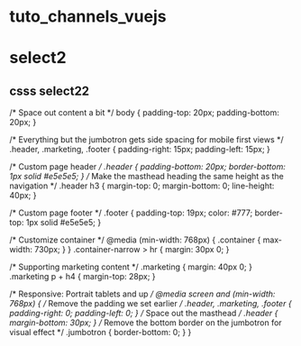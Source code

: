# tuto_channels_vuejs
 
# select2

<!DOCTYPE html>
<html lang="en">
<head>
    <meta charset="UTF-8">
    <meta name="viewport" content="width=device-width, initial-scale=1.0">
    <title>Document</title>
    <script src="https://code.jquery.com/jquery-3.5.1.min.js"></script>
    <link href="https://cdnjs.cloudflare.com/ajax/libs/select2/4.1.0-beta.1/css/select2.min.css" rel="stylesheet">
    <script src="https://cdnjs.cloudflare.com/ajax/libs/select2/4.1.0-beta.1/js/select2.min.js"></script>
    <script>
        $(document).ready(function(){
            var sportlist = [
                "crickey","vollleyball","Rubby", "Tennis","Baseball"
            ];
            var isoCountries = [

                {
                    "name": "Afghanistan",
                    "code": "AF"
                },
                {
                    "name": "Åland Islands",
                    "code": "AX"
                },
                {
                    "name": "Albania",
                    "code": "AL"
                },
                {
                    "name": "Algeria",
                    "code": "DZ"
                },
                {
                    "name": "American Samoa",
                    "code": "AS"
                },
                {
                    "name": "AndorrA",
                    "code": "AD"
                },
                {
                    "name": "Angola",
                    "code": "AO"
                },
                {
                    "name": "Anguilla",
                    "code": "AI"
                },
                {
                    "name": "Antarctica",
                    "code": "AQ"
                },
                {
                    "name": "Antigua and Barbuda",
                    "code": "AG"
                },
                {
                    "name": "Argentina",
                    "code": "AR"
                },
                {
                    "name": "Armenia",
                    "code": "AM"
                },
                {
                    "name": "Aruba",
                    "code": "AW"
                },
                {
                    "name": "Australia",
                    "code": "AU"
                },
                {
                    "name": "Austria",
                    "code": "AT"
                },
                {
                    "name": "Azerbaijan",
                    "code": "AZ"
                },
                {
                    "name": "Bahamas",
                    "code": "BS"
                },
                {
                    "name": "Bahrain",
                    "code": "BH"
                },
                {
                    "name": "Bangladesh",
                    "code": "BD"
                },
                {
                    "name": "Barbados",
                    "code": "BB"
                },
                {
                    "name": "Belarus",
                    "code": "BY"
                },
                {
                    "name": "Belgium",
                    "code": "BE"
                },
                {
                    "name": "Belize",
                    "code": "BZ"
                },
                {
                    "name": "Benin",
                    "code": "BJ"
                },
                {
                    "name": "Bermuda",
                    "code": "BM"
                },
                {
                    "name": "Bhutan",
                    "code": "BT"
                },
                {
                    "name": "Bolivia",
                    "code": "BO"
                },
                {
                    "name": "Bosnia and Herzegovina",
                    "code": "BA"
                },
                {
                    "name": "Botswana",
                    "code": "BW"
                },
                {
                    "name": "Bouvet Island",
                    "code": "BV"
                },
                {
                    "name": "Brazil",
                    "code": "BR"
                },
                {
                    "name": "British Indian Ocean Territory",
                    "code": "IO"
                },
                {
                    "name": "Brunei Darussalam",
                    "code": "BN"
                },
                {
                    "name": "Bulgaria",
                    "code": "BG"
                },
                {
                    "name": "Burkina Faso",
                    "code": "BF"
                },
                {
                    "name": "Burundi",
                    "code": "BI"
                },
                {
                    "name": "Cambodia",
                    "code": "KH"
                },
                {
                    "name": "Cameroon",
                    "code": "CM"
                },
                {
                    "name": "Canada",
                    "code": "CA"
                },
                {
                    "name": "Cape Verde",
                    "code": "CV"
                },
                {
                    "name": "Cayman Islands",
                    "code": "KY"
                },
                {
                    "name": "Central African Republic",
                    "code": "CF"
                },
                {
                    "name": "Chad",
                    "code": "TD"
                },
                {
                    "name": "Chile",
                    "code": "CL"
                },
                {
                    "name": "China",
                    "code": "CN"
                },
                {
                    "name": "Christmas Island",
                    "code": "CX"
                },
                {
                    "name": "Cocos (Keeling) Islands",
                    "code": "CC"
                },
                {
                    "name": "Colombia",
                    "code": "CO"
                },
                {
                    "name": "Comoros",
                    "code": "KM"
                },
                {
                    "name": "Congo",
                    "code": "CG"
                },
                {
                    "name": "Congo, The Democratic Republic of the",
                    "code": "CD"
                },
                {
                    "name": "Cook Islands",
                    "code": "CK"
                },
                {
                    "name": "Costa Rica",
                    "code": "CR"
                },
                {
                    "name": "Cote D\"Ivoire",
                    "code": "CI"
                },
                {
                    "name": "Croatia",
                    "code": "HR"
                },
                {
                    "name": "Cuba",
                    "code": "CU"
                },
                {
                    "name": "Cyprus",
                    "code": "CY"
                },
                {
                    "name": "Czech Republic",
                    "code": "CZ"
                },
                {
                    "name": "Denmark",
                    "code": "DK"
                },
                {
                    "name": "Djibouti",
                    "code": "DJ"
                },
                {
                    "name": "Dominica",
                    "code": "DM"
                },
                {
                    "name": "Dominican Republic",
                    "code": "DO"
                },
                {
                    "name": "Ecuador",
                    "code": "EC"
                },
                {
                    "name": "Egypt",
                    "code": "EG"
                },
                {
                    "name": "El Salvador",
                    "code": "SV"
                },
                {
                    "name": "Equatorial Guinea",
                    "code": "GQ"
                },
                {
                    "name": "Eritrea",
                    "code": "ER"
                },
                {
                    "name": "Estonia",
                    "code": "EE"
                },
                {
                    "name": "Ethiopia",
                    "code": "ET"
                },
                {
                    "name": "Falkland Islands (Malvinas)",
                    "code": "FK"
                },
                {
                    "name": "Faroe Islands",
                    "code": "FO"
                },
                {
                    "name": "Fiji",
                    "code": "FJ"
                },
                {
                    "name": "Finland",
                    "code": "FI"
                },
                {
                    "name": "France",
                    "code": "FR"
                },
                {
                    "name": "French Guiana",
                    "code": "GF"
                },
                {
                    "name": "French Polynesia",
                    "code": "PF"
                },
                {
                    "name": "French Southern Territories",
                    "code": "TF"
                },
                {
                    "name": "Gabon",
                    "code": "GA"
                },
                {
                    "name": "Gambia",
                    "code": "GM"
                },
                {
                    "name": "Georgia",
                    "code": "GE"
                },
                {
                    "name": "Germany",
                    "code": "DE"
                },
                {
                    "name": "Ghana",
                    "code": "GH"
                },
                {
                    "name": "Gibraltar",
                    "code": "GI"
                },
                {
                    "name": "Greece",
                    "code": "GR"
                },
                {
                    "name": "Greenland",
                    "code": "GL"
                },
                {
                    "name": "Grenada",
                    "code": "GD"
                },
                {
                    "name": "Guadeloupe",
                    "code": "GP"
                },
                {
                    "name": "Guam",
                    "code": "GU"
                },
                {
                    "name": "Guatemala",
                    "code": "GT"
                },
                {
                    "name": "Guernsey",
                    "code": "GG"
                },
                {
                    "name": "Guinea",
                    "code": "GN"
                },
                {
                    "name": "Guinea-Bissau",
                    "code": "GW"
                },
                {
                    "name": "Guyana",
                    "code": "GY"
                },
                {
                    "name": "Haiti",
                    "code": "HT"
                },
                {
                    "name": "Heard Island and Mcdonald Islands",
                    "code": "HM"
                },
                {
                    "name": "Holy See (Vatican City State)",
                    "code": "VA"
                },
                {
                    "name": "Honduras",
                    "code": "HN"
                },
                {
                    "name": "Hong Kong",
                    "code": "HK"
                },
                {
                    "name": "Hungary",
                    "code": "HU"
                },
                {
                    "name": "Iceland",
                    "code": "IS"
                },
                {
                    "name": "India",
                    "code": "IN"
                },
                {
                    "name": "Indonesia",
                    "code": "ID"
                },
                {
                    "name": "Iran, Islamic Republic Of",
                    "code": "IR"
                },
                {
                    "name": "Iraq",
                    "code": "IQ"
                },
                {
                    "name": "Ireland",
                    "code": "IE"
                },
                {
                    "name": "Isle of Man",
                    "code": "IM"
                },
                {
                    "name": "Israel",
                    "code": "IL"
                },
                {
                    "name": "Italy",
                    "code": "IT"
                },
                {
                    "name": "Jamaica",
                    "code": "JM"
                },
                {
                    "name": "Japan",
                    "code": "JP"
                },
                {
                    "name": "Jersey",
                    "code": "JE"
                },
                {
                    "name": "Jordan",
                    "code": "JO"
                },
                {
                    "name": "Kazakhstan",
                    "code": "KZ"
                },
                {
                    "name": "Kenya",
                    "code": "KE"
                },
                {
                    "name": "Kiribati",
                    "code": "KI"
                },
                {
                    "name": "Korea, Democratic People\"S Republic of",
                    "code": "KP"
                },
                {
                    "name": "Korea, Republic of",
                    "code": "KR"
                },
                {
                    "name": "Kuwait",
                    "code": "KW"
                },
                {
                    "name": "Kyrgyzstan",
                    "code": "KG"
                },
                {
                    "name": "Lao People\"S Democratic Republic",
                    "code": "LA"
                },
                {
                    "name": "Latvia",
                    "code": "LV"
                },
                {
                    "name": "Lebanon",
                    "code": "LB"
                },
                {
                    "name": "Lesotho",
                    "code": "LS"
                },
                {
                    "name": "Liberia",
                    "code": "LR"
                },
                {
                    "name": "Libyan Arab Jamahiriya",
                    "code": "LY"
                },
                {
                    "name": "Liechtenstein",
                    "code": "LI"
                },
                {
                    "name": "Lithuania",
                    "code": "LT"
                },
                {
                    "name": "Luxembourg",
                    "code": "LU"
                },
                {
                    "name": "Macao",
                    "code": "MO"
                },
                {
                    "name": "Macedonia, The Former Yugoslav Republic of",
                    "code": "MK"
                },
                {
                    "name": "Madagascar",
                    "code": "MG"
                },
                {
                    "name": "Malawi",
                    "code": "MW"
                },
                {
                    "name": "Malaysia",
                    "code": "MY"
                },
                {
                    "name": "Maldives",
                    "code": "MV"
                },
                {
                    "name": "Mali",
                    "code": "ML"
                },
                {
                    "name": "Malta",
                    "code": "MT"
                },
                {
                    "name": "Marshall Islands",
                    "code": "MH"
                },
                {
                    "name": "Martinique",
                    "code": "MQ"
                },
                {
                    "name": "Mauritania",
                    "code": "MR"
                },
                {
                    "name": "Mauritius",
                    "code": "MU"
                },
                {
                    "name": "Mayotte",
                    "code": "YT"
                },
                {
                    "name": "Mexico",
                    "code": "MX"
                },
                {
                    "name": "Micronesia, Federated States of",
                    "code": "FM"
                },
                {
                    "name": "Moldova, Republic of",
                    "code": "MD"
                },
                {
                    "name": "Monaco",
                    "code": "MC"
                },
                {
                    "name": "Mongolia",
                    "code": "MN"
                },
                {
                    "name": "Montserrat",
                    "code": "MS"
                },
                {
                    "name": "Morocco",
                    "code": "MA"
                },
                {
                    "name": "Mozambique",
                    "code": "MZ"
                },
                {
                    "name": "Myanmar",
                    "code": "MM"
                },
                {
                    "name": "Namibia",
                    "code": "NA"
                },
                {
                    "name": "Nauru",
                    "code": "NR"
                },
                {
                    "name": "Nepal",
                    "code": "NP"
                },
                {
                    "name": "Netherlands",
                    "code": "NL"
                },
                {
                    "name": "Netherlands Antilles",
                    "code": "AN"
                },
                {
                    "name": "New Caledonia",
                    "code": "NC"
                },
                {
                    "name": "New Zealand",
                    "code": "NZ"
                },
                {
                    "name": "Nicaragua",
                    "code": "NI"
                },
                {
                    "name": "Niger",
                    "code": "NE"
                },
                {
                    "name": "Nigeria",
                    "code": "NG"
                },
                {
                    "name": "Niue",
                    "code": "NU"
                },
                {
                    "name": "Norfolk Island",
                    "code": "NF"
                },
                {
                    "name": "Northern Mariana Islands",
                    "code": "MP"
                },
                {
                    "name": "Norway",
                    "code": "NO"
                },
                {
                    "name": "Oman",
                    "code": "OM"
                },
                {
                    "name": "Pakistan",
                    "code": "PK"
                },
                {
                    "name": "Palau",
                    "code": "PW"
                },
                {
                    "name": "Palestinian Territory, Occupied",
                    "code": "PS"
                },
                {
                    "name": "Panama",
                    "code": "PA"
                },
                {
                    "name": "Papua New Guinea",
                    "code": "PG"
                },
                {
                    "name": "Paraguay",
                    "code": "PY"
                },
                {
                    "name": "Peru",
                    "code": "PE"
                },
                {
                    "name": "Philippines",
                    "code": "PH"
                },
                {
                    "name": "Pitcairn",
                    "code": "PN"
                },
                {
                    "name": "Poland",
                    "code": "PL"
                },
                {
                    "name": "Portugal",
                    "code": "PT"
                },
                {
                    "name": "Puerto Rico",
                    "code": "PR"
                },
                {
                    "name": "Qatar",
                    "code": "QA"
                },
                {
                    "name": "Reunion",
                    "code": "RE"
                },
                {
                    "name": "Romania",
                    "code": "RO"
                },
                {
                    "name": "Russian Federation",
                    "code": "RU"
                },
                {
                    "name": "RWANDA",
                    "code": "RW"
                },
                {
                    "name": "Saint Helena",
                    "code": "SH"
                },
                {
                    "name": "Saint Kitts and Nevis",
                    "code": "KN"
                },
                {
                    "name": "Saint Lucia",
                    "code": "LC"
                },
                {
                    "name": "Saint Pierre and Miquelon",
                    "code": "PM"
                },
                {
                    "name": "Saint Vincent and the Grenadines",
                    "code": "VC"
                },
                {
                    "name": "Samoa",
                    "code": "WS"
                },
                {
                    "name": "San Marino",
                    "code": "SM"
                },
                {
                    "name": "Sao Tome and Principe",
                    "code": "ST"
                },
                {
                    "name": "Saudi Arabia",
                    "code": "SA"
                },
                {
                    "name": "Senegal",
                    "code": "SN"
                },
                {
                    "name": "Serbia and Montenegro",
                    "code": "CS"
                },
                {
                    "name": "Seychelles",
                    "code": "SC"
                },
                {
                    "name": "Sierra Leone",
                    "code": "SL"
                },
                {
                    "name": "Singapore",
                    "code": "SG"
                },
                {
                    "name": "Slovakia",
                    "code": "SK"
                },
                {
                    "name": "Slovenia",
                    "code": "SI"
                },
                {
                    "name": "Solomon Islands",
                    "code": "SB"
                },
                {
                    "name": "Somalia",
                    "code": "SO"
                },
                {
                    "name": "South Africa",
                    "code": "ZA"
                },
                {
                    "name": "South Georgia and the South Sandwich Islands",
                    "code": "GS"
                },
                {
                    "name": "Spain",
                    "code": "ES"
                },
                {
                    "name": "Sri Lanka",
                    "code": "LK"
                },
                {
                    "name": "Sudan",
                    "code": "SD"
                },
                {
                    "name": "Suriname",
                    "code": "SR"
                },
                {
                    "name": "Svalbard and Jan Mayen",
                    "code": "SJ"
                },
                {
                    "name": "Swaziland",
                    "code": "SZ"
                },
                {
                    "name": "Sweden",
                    "code": "SE"
                },
                {
                    "name": "Switzerland",
                    "code": "CH"
                },
                {
                    "name": "Syrian Arab Republic",
                    "code": "SY"
                },
                {
                    "name": "Taiwan, Province of China",
                    "code": "TW"
                },
                {
                    "name": "Tajikistan",
                    "code": "TJ"
                },
                {
                    "name": "Tanzania, United Republic of",
                    "code": "TZ"
                },
                {
                    "name": "Thailand",
                    "code": "TH"
                },
                {
                    "name": "Timor-Leste",
                    "code": "TL"
                },
                {
                    "name": "Togo",
                    "code": "TG"
                },
                {
                    "name": "Tokelau",
                    "code": "TK"
                },
                {
                    "name": "Tonga",
                    "code": "TO"
                },
                {
                    "name": "Trinidad and Tobago",
                    "code": "TT"
                },
                {
                    "name": "Tunisia",
                    "code": "TN"
                },
                {
                    "name": "Turkey",
                    "code": "TR"
                },
                {
                    "name": "Turkmenistan",
                    "code": "TM"
                },
                {
                    "name": "Turks and Caicos Islands",
                    "code": "TC"
                },
                {
                    "name": "Tuvalu",
                    "code": "TV"
                },
                {
                    "name": "Uganda",
                    "code": "UG"
                },
                {
                    "name": "Ukraine",
                    "code": "UA"
                },
                {
                    "name": "United Arab Emirates",
                    "code": "AE"
                },
                {
                    "name": "United Kingdom",
                    "code": "GB"
                },
                {
                    "name": "United States",
                    "code": "US"
                },
                {
                    "name": "United States Minor Outlying Islands",
                    "code": "UM"
                },
                {
                    "name": "Uruguay",
                    "code": "UY"
                },
                {
                    "name": "Uzbekistan",
                    "code": "UZ"
                },
                {
                    "name": "Vanuatu",
                    "code": "VU"
                },
                {
                    "name": "Venezuela",
                    "code": "VE"
                },
                {
                    "name": "Viet Nam",
                    "code": "VN"
                },
                {
                    "name": "Virgin Islands, British",
                    "code": "VG"
                },
                {
                    "name": "Virgin Islands, U.S.",
                    "code": "VI"
                },
                {
                    "name": "Wallis and Futuna",
                    "code": "WF"
                },
                {
                    "name": "Western Sahara",
                    "code": "EH"
                },
                {
                    "name": "Yemen",
                    "code": "YE"
                },
                {
                    "name": "Zambia",
                    "code": "ZM"
                },
                {
                    "name": "Zimbabwe",
                    "code": "ZW"
                }
            ];

            $("#country").select2({
                data:isoCountries
            });

            $("[name='country']").select2({
            placeholder: "Select a country",
            data: isoCountries
        });
        console.log(isoCountries[0].code)
        })
    </script>
</head>
<body>
    <div id="apps">
        <h1> Select 2 ${selected}</h1>
        <hr>
        <select v-model='selected' id="country">
            <option value="" selected hidden disabled>-- Select Country --</option>
            <option @click='choix(CI)' v-for='pay in pays' v-bind:value="pay.code">${pay.name}</option>
        </select>
        <span>Sélectionné : ${selected}</span><br><br>
        
        
        <select v-model="selected">
            <option v-for="option in options" v-bind:value="option.value">
              ${ option.text }
            </option>
          </select>
          <span>Sélectionné : ${ selected }</span>
    </div>
<!-- 
    <select name="countryCode" id="">
        <option data-countryCode="GB" value="44" Selected>UK (+44)</option>
        <option data-countryCode="US" value="1">USA (+1)</option>
        <optgroup label="Other countries">
            <option data-countryCode="DZ" value="213">Algeria (+213)</option>
            <option data-countryCode="AD" value="376">Andorra (+376)</option>
            <option data-countryCode="AO" value="244">Angola (+244)</option>
            <option data-countryCode="AI" value="1264">Anguilla (+1264)</option>
            <option data-countryCode="AG" value="1268">Antigua &amp; Barbuda (+1268)</option>
            <option data-countryCode="AR" value="54">Argentina (+54)</option>
            <option data-countryCode="AM" value="374">Armenia (+374)</option>
            <option data-countryCode="AW" value="297">Aruba (+297)</option>
            <option data-countryCode="AU" value="61">Australia (+61)</option>
            <option data-countryCode="AT" value="43">Austria (+43)</option>
            <option data-countryCode="AZ" value="994">Azerbaijan (+994)</option>
            <option data-countryCode="BS" value="1242">Bahamas (+1242)</option>
            <option data-countryCode="BH" value="973">Bahrain (+973)</option>
            <option data-countryCode="BD" value="880">Bangladesh (+880)</option>
            <option data-countryCode="BB" value="1246">Barbados (+1246)</option>
            <option data-countryCode="BY" value="375">Belarus (+375)</option>
            <option data-countryCode="BE" value="32">Belgium (+32)</option>
            <option data-countryCode="BZ" value="501">Belize (+501)</option>
            <option data-countryCode="BJ" value="229">Benin (+229)</option>
            <option data-countryCode="BM" value="1441">Bermuda (+1441)</option>
            <option data-countryCode="BT" value="975">Bhutan (+975)</option>
            <option data-countryCode="BO" value="591">Bolivia (+591)</option>
            <option data-countryCode="BA" value="387">Bosnia Herzegovina (+387)</option>
            <option data-countryCode="BW" value="267">Botswana (+267)</option>
            <option data-countryCode="BR" value="55">Brazil (+55)</option>
            <option data-countryCode="BN" value="673">Brunei (+673)</option>
            <option data-countryCode="BG" value="359">Bulgaria (+359)</option>
            <option data-countryCode="BF" value="226">Burkina Faso (+226)</option>
            <option data-countryCode="BI" value="257">Burundi (+257)</option>
            <option data-countryCode="KH" value="855">Cambodia (+855)</option>
            <option data-countryCode="CM" value="237">Cameroon (+237)</option>
            <option data-countryCode="CA" value="1">Canada (+1)</option>
            <option data-countryCode="CV" value="238">Cape Verde Islands (+238)</option>
            <option data-countryCode="KY" value="1345">Cayman Islands (+1345)</option>
            <option data-countryCode="CF" value="236">Central African Republic (+236)</option>
            <option data-countryCode="CL" value="56">Chile (+56)</option>
            <option data-countryCode="CN" value="86">China (+86)</option>
            <option data-countryCode="CO" value="57">Colombia (+57)</option>
            <option data-countryCode="KM" value="269">Comoros (+269)</option>
            <option data-countryCode="CG" value="242">Congo (+242)</option>
            <option data-countryCode="CK" value="682">Cook Islands (+682)</option>
            <option data-countryCode="CR" value="506">Costa Rica (+506)</option>
            <option data-countryCode="HR" value="385">Croatia (+385)</option>
            <option data-countryCode="CU" value="53">Cuba (+53)</option>
            <option data-countryCode="CY" value="90392">Cyprus North (+90392)</option>
            <option data-countryCode="CY" value="357">Cyprus South (+357)</option>
            <option data-countryCode="CZ" value="42">Czech Republic (+42)</option>
            <option data-countryCode="DK" value="45">Denmark (+45)</option>
            <option data-countryCode="DJ" value="253">Djibouti (+253)</option>
            <option data-countryCode="DM" value="1809">Dominica (+1809)</option>
            <option data-countryCode="DO" value="1809">Dominican Republic (+1809)</option>
            <option data-countryCode="EC" value="593">Ecuador (+593)</option>
            <option data-countryCode="EG" value="20">Egypt (+20)</option>
            <option data-countryCode="SV" value="503">El Salvador (+503)</option>
            <option data-countryCode="GQ" value="240">Equatorial Guinea (+240)</option>
            <option data-countryCode="ER" value="291">Eritrea (+291)</option>
            <option data-countryCode="EE" value="372">Estonia (+372)</option>
            <option data-countryCode="ET" value="251">Ethiopia (+251)</option>
            <option data-countryCode="FK" value="500">Falkland Islands (+500)</option>
            <option data-countryCode="FO" value="298">Faroe Islands (+298)</option>
            <option data-countryCode="FJ" value="679">Fiji (+679)</option>
            <option data-countryCode="FI" value="358">Finland (+358)</option>
            <option data-countryCode="FR" value="33">France (+33)</option>
            <option data-countryCode="GF" value="594">French Guiana (+594)</option>
            <option data-countryCode="PF" value="689">French Polynesia (+689)</option>
            <option data-countryCode="GA" value="241">Gabon (+241)</option>
            <option data-countryCode="GM" value="220">Gambia (+220)</option>
            <option data-countryCode="GE" value="7880">Georgia (+7880)</option>
            <option data-countryCode="DE" value="49">Germany (+49)</option>
            <option data-countryCode="GH" value="233">Ghana (+233)</option>
            <option data-countryCode="GI" value="350">Gibraltar (+350)</option>
            <option data-countryCode="GR" value="30">Greece (+30)</option>
            <option data-countryCode="GL" value="299">Greenland (+299)</option>
            <option data-countryCode="GD" value="1473">Grenada (+1473)</option>
            <option data-countryCode="GP" value="590">Guadeloupe (+590)</option>
            <option data-countryCode="GU" value="671">Guam (+671)</option>
            <option data-countryCode="GT" value="502">Guatemala (+502)</option>
            <option data-countryCode="GN" value="224">Guinea (+224)</option>
            <option data-countryCode="GW" value="245">Guinea - Bissau (+245)</option>
            <option data-countryCode="GY" value="592">Guyana (+592)</option>
            <option data-countryCode="HT" value="509">Haiti (+509)</option>
            <option data-countryCode="HN" value="504">Honduras (+504)</option>
            <option data-countryCode="HK" value="852">Hong Kong (+852)</option>
            <option data-countryCode="HU" value="36">Hungary (+36)</option>
            <option data-countryCode="IS" value="354">Iceland (+354)</option>
            <option data-countryCode="IN" value="91">India (+91)</option>
            <option data-countryCode="ID" value="62">Indonesia (+62)</option>
            <option data-countryCode="IR" value="98">Iran (+98)</option>
            <option data-countryCode="IQ" value="964">Iraq (+964)</option>
            <option data-countryCode="IE" value="353">Ireland (+353)</option>
            <option data-countryCode="IL" value="972">Israel (+972)</option>
            <option data-countryCode="IT" value="39">Italy (+39)</option>
            <option data-countryCode="JM" value="1876">Jamaica (+1876)</option>
            <option data-countryCode="JP" value="81">Japan (+81)</option>
            <option data-countryCode="JO" value="962">Jordan (+962)</option>
            <option data-countryCode="KZ" value="7">Kazakhstan (+7)</option>
            <option data-countryCode="KE" value="254">Kenya (+254)</option>
            <option data-countryCode="KI" value="686">Kiribati (+686)</option>
            <option data-countryCode="KP" value="850">Korea North (+850)</option>
            <option data-countryCode="KR" value="82">Korea South (+82)</option>
            <option data-countryCode="KW" value="965">Kuwait (+965)</option>
            <option data-countryCode="KG" value="996">Kyrgyzstan (+996)</option>
            <option data-countryCode="LA" value="856">Laos (+856)</option>
            <option data-countryCode="LV" value="371">Latvia (+371)</option>
            <option data-countryCode="LB" value="961">Lebanon (+961)</option>
            <option data-countryCode="LS" value="266">Lesotho (+266)</option>
            <option data-countryCode="LR" value="231">Liberia (+231)</option>
            <option data-countryCode="LY" value="218">Libya (+218)</option>
            <option data-countryCode="LI" value="417">Liechtenstein (+417)</option>
            <option data-countryCode="LT" value="370">Lithuania (+370)</option>
            <option data-countryCode="LU" value="352">Luxembourg (+352)</option>
            <option data-countryCode="MO" value="853">Macao (+853)</option>
            <option data-countryCode="MK" value="389">Macedonia (+389)</option>
            <option data-countryCode="MG" value="261">Madagascar (+261)</option>
            <option data-countryCode="MW" value="265">Malawi (+265)</option>
            <option data-countryCode="MY" value="60">Malaysia (+60)</option>
            <option data-countryCode="MV" value="960">Maldives (+960)</option>
            <option data-countryCode="ML" value="223">Mali (+223)</option>
            <option data-countryCode="MT" value="356">Malta (+356)</option>
            <option data-countryCode="MH" value="692">Marshall Islands (+692)</option>
            <option data-countryCode="MQ" value="596">Martinique (+596)</option>
            <option data-countryCode="MR" value="222">Mauritania (+222)</option>
            <option data-countryCode="YT" value="269">Mayotte (+269)</option>
            <option data-countryCode="MX" value="52">Mexico (+52)</option>
            <option data-countryCode="FM" value="691">Micronesia (+691)</option>
            <option data-countryCode="MD" value="373">Moldova (+373)</option>
            <option data-countryCode="MC" value="377">Monaco (+377)</option>
            <option data-countryCode="MN" value="976">Mongolia (+976)</option>
            <option data-countryCode="MS" value="1664">Montserrat (+1664)</option>
            <option data-countryCode="MA" value="212">Morocco (+212)</option>
            <option data-countryCode="MZ" value="258">Mozambique (+258)</option>
            <option data-countryCode="MN" value="95">Myanmar (+95)</option>
            <option data-countryCode="NA" value="264">Namibia (+264)</option>
            <option data-countryCode="NR" value="674">Nauru (+674)</option>
            <option data-countryCode="NP" value="977">Nepal (+977)</option>
            <option data-countryCode="NL" value="31">Netherlands (+31)</option>
            <option data-countryCode="NC" value="687">New Caledonia (+687)</option>
            <option data-countryCode="NZ" value="64">New Zealand (+64)</option>
            <option data-countryCode="NI" value="505">Nicaragua (+505)</option>
            <option data-countryCode="NE" value="227">Niger (+227)</option>
            <option data-countryCode="NG" value="234">Nigeria (+234)</option>
            <option data-countryCode="NU" value="683">Niue (+683)</option>
            <option data-countryCode="NF" value="672">Norfolk Islands (+672)</option>
            <option data-countryCode="NP" value="670">Northern Marianas (+670)</option>
            <option data-countryCode="NO" value="47">Norway (+47)</option>
            <option data-countryCode="OM" value="968">Oman (+968)</option>
            <option data-countryCode="PW" value="680">Palau (+680)</option>
            <option data-countryCode="PA" value="507">Panama (+507)</option>
            <option data-countryCode="PG" value="675">Papua New Guinea (+675)</option>
            <option data-countryCode="PY" value="595">Paraguay (+595)</option>
            <option data-countryCode="PE" value="51">Peru (+51)</option>
            <option data-countryCode="PH" value="63">Philippines (+63)</option>
            <option data-countryCode="PL" value="48">Poland (+48)</option>
            <option data-countryCode="PT" value="351">Portugal (+351)</option>
            <option data-countryCode="PR" value="1787">Puerto Rico (+1787)</option>
            <option data-countryCode="QA" value="974">Qatar (+974)</option>
            <option data-countryCode="RE" value="262">Reunion (+262)</option>
            <option data-countryCode="RO" value="40">Romania (+40)</option>
            <option data-countryCode="RU" value="7">Russia (+7)</option>
            <option data-countryCode="RW" value="250">Rwanda (+250)</option>
            <option data-countryCode="SM" value="378">San Marino (+378)</option>
            <option data-countryCode="ST" value="239">Sao Tome &amp; Principe (+239)</option>
            <option data-countryCode="SA" value="966">Saudi Arabia (+966)</option>
            <option data-countryCode="SN" value="221">Senegal (+221)</option>
            <option data-countryCode="CS" value="381">Serbia (+381)</option>
            <option data-countryCode="SC" value="248">Seychelles (+248)</option>
            <option data-countryCode="SL" value="232">Sierra Leone (+232)</option>
            <option data-countryCode="SG" value="65">Singapore (+65)</option>
            <option data-countryCode="SK" value="421">Slovak Republic (+421)</option>
            <option data-countryCode="SI" value="386">Slovenia (+386)</option>
            <option data-countryCode="SB" value="677">Solomon Islands (+677)</option>
            <option data-countryCode="SO" value="252">Somalia (+252)</option>
            <option data-countryCode="ZA" value="27">South Africa (+27)</option>
            <option data-countryCode="ES" value="34">Spain (+34)</option>
            <option data-countryCode="LK" value="94">Sri Lanka (+94)</option>
            <option data-countryCode="SH" value="290">St. Helena (+290)</option>
            <option data-countryCode="KN" value="1869">St. Kitts (+1869)</option>
            <option data-countryCode="SC" value="1758">St. Lucia (+1758)</option>
            <option data-countryCode="SD" value="249">Sudan (+249)</option>
            <option data-countryCode="SR" value="597">Suriname (+597)</option>
            <option data-countryCode="SZ" value="268">Swaziland (+268)</option>
            <option data-countryCode="SE" value="46">Sweden (+46)</option>
            <option data-countryCode="CH" value="41">Switzerland (+41)</option>
            <option data-countryCode="SI" value="963">Syria (+963)</option>
            <option data-countryCode="TW" value="886">Taiwan (+886)</option>
            <option data-countryCode="TJ" value="7">Tajikstan (+7)</option>
            <option data-countryCode="TH" value="66">Thailand (+66)</option>
            <option data-countryCode="TG" value="228">Togo (+228)</option>
            <option data-countryCode="TO" value="676">Tonga (+676)</option>
            <option data-countryCode="TT" value="1868">Trinidad &amp; Tobago (+1868)</option>
            <option data-countryCode="TN" value="216">Tunisia (+216)</option>
            <option data-countryCode="TR" value="90">Turkey (+90)</option>
            <option data-countryCode="TM" value="7">Turkmenistan (+7)</option>
            <option data-countryCode="TM" value="993">Turkmenistan (+993)</option>
            <option data-countryCode="TC" value="1649">Turks &amp; Caicos Islands (+1649)</option>
            <option data-countryCode="TV" value="688">Tuvalu (+688)</option>
            <option data-countryCode="UG" value="256">Uganda (+256)</option>
            <!-- <option data-countryCode="GB" value="44">UK (+44)</option> -->
            <!-- <option data-countryCode="UA" value="380">Ukraine (+380)</option>
            <option data-countryCode="AE" value="971">United Arab Emirates (+971)</option>
            <option data-countryCode="UY" value="598">Uruguay (+598)</option> -->
            <!-- <option data-countryCode="US" value="1">USA (+1)</option> -->
            <!-- <option data-countryCode="UZ" value="7">Uzbekistan (+7)</option>
            <option data-countryCode="VU" value="678">Vanuatu (+678)</option>
            <option data-countryCode="VA" value="379">Vatican City (+379)</option>
            <option data-countryCode="VE" value="58">Venezuela (+58)</option>
            <option data-countryCode="VN" value="84">Vietnam (+84)</option>
            <option data-countryCode="VG" value="84">Virgin Islands - British (+1284)</option>
            <option data-countryCode="VI" value="84">Virgin Islands - US (+1340)</option>
            <option data-countryCode="WF" value="681">Wallis &amp; Futuna (+681)</option>
            <option data-countryCode="YE" value="969">Yemen (North)(+969)</option>
            <option data-countryCode="YE" value="967">Yemen (South)(+967)</option>
            <option data-countryCode="ZM" value="260">Zambia (+260)</option>
            <option data-countryCode="ZW" value="263">Zimbabwe (+263)</option>
        </optgroup>
    </select> --> 

    <!-- <img src="https://www.countryflags.io/ci/flat/64.png">

    <img src="https://www.countryflags.io/:country_code/:style/:size.png">

    <img src="https://www.countryflags.io/be/flat/64.png"> -->


    <script src="https://cdnjs.cloudflare.com/ajax/libs/vue/2.5.17/vue.min.js"></script>
    <script src="https://cdn.jsdelivr.net/npm/reconnecting-websocket@4.1.10/dist/reconnecting-websocket-cjs.min.js"></script>
    <script src="https://cdn.jsdelivr.net/npm/vue-websocket@0.2.3/dist/vue-websocket.min.js"></script>

    
    <script >
        const app = new Vue({
            el: "#apps",
            data: {
                selected:'A',
                paysA: 'CI',
                pays: [

                    {
                        "name": "Cote D\"Ivoire",
                        "code": "CI"
                    },

                    {
                        "name": "Afghanistan",
                        "code": "AF"
                    },
                    {
                        "name": "Åland Islands",
                        "code": "AX"
                    },
                    {
                        "name": "Albania",
                        "code": "AL"
                    },
                    {
                        "name": "Algeria",
                        "code": "DZ"
                    },
                    {
                        "name": "American Samoa",
                        "code": "AS"
                    },
                    {
                        "name": "AndorrA",
                        "code": "AD"
                    },
                    {
                        "name": "Angola",
                        "code": "AO"
                    },
                    {
                        "name": "Anguilla",
                        "code": "AI"
                    },
                    {
                        "name": "Antarctica",
                        "code": "AQ"
                    },
                    {
                        "name": "Antigua and Barbuda",
                        "code": "AG"
                    },
                    {
                        "name": "Argentina",
                        "code": "AR"
                    },
                    {
                        "name": "Armenia",
                        "code": "AM"
                    },
                    {
                        "name": "Aruba",
                        "code": "AW"
                    },
                    {
                        "name": "Australia",
                        "code": "AU"
                    },
                    {
                        "name": "Austria",
                        "code": "AT"
                    },
                    {
                        "name": "Azerbaijan",
                        "code": "AZ"
                    },
                    {
                        "name": "Bahamas",
                        "code": "BS"
                    },
                    {
                        "name": "Bahrain",
                        "code": "BH"
                    },
                    {
                        "name": "Bangladesh",
                        "code": "BD"
                    },
                    {
                        "name": "Barbados",
                        "code": "BB"
                    },
                    {
                        "name": "Belarus",
                        "code": "BY"
                    },
                    {
                        "name": "Belgium",
                        "code": "BE"
                    },
                    {
                        "name": "Belize",
                        "code": "BZ"
                    },
                    {
                        "name": "Benin",
                        "code": "BJ"
                    },
                    {
                        "name": "Bermuda",
                        "code": "BM"
                    },
                    {
                        "name": "Bhutan",
                        "code": "BT"
                    },
                    {
                        "name": "Bolivia",
                        "code": "BO"
                    },
                    {
                        "name": "Bosnia and Herzegovina",
                        "code": "BA"
                    },
                    {
                        "name": "Botswana",
                        "code": "BW"
                    },
                    {
                        "name": "Bouvet Island",
                        "code": "BV"
                    },
                    {
                        "name": "Brazil",
                        "code": "BR"
                    },
                    {
                        "name": "British Indian Ocean Territory",
                        "code": "IO"
                    },
                    {
                        "name": "Brunei Darussalam",
                        "code": "BN"
                    },
                    {
                        "name": "Bulgaria",
                        "code": "BG"
                    },
                    {
                        "name": "Burkina Faso",
                        "code": "BF"
                    },
                    {
                        "name": "Burundi",
                        "code": "BI"
                    },
                    {
                        "name": "Cambodia",
                        "code": "KH"
                    },
                    {
                        "name": "Cameroon",
                        "code": "CM"
                    },
                    {
                        "name": "Canada",
                        "code": "CA"
                    },
                    {
                        "name": "Cape Verde",
                        "code": "CV"
                    },
                    {
                        "name": "Cayman Islands",
                        "code": "KY"
                    },
                    {
                        "name": "Central African Republic",
                        "code": "CF"
                    },
                    {
                        "name": "Chad",
                        "code": "TD"
                    },
                    {
                        "name": "Chile",
                        "code": "CL"
                    },
                    {
                        "name": "China",
                        "code": "CN"
                    },
                    {
                        "name": "Christmas Island",
                        "code": "CX"
                    },
                    {
                        "name": "Cocos (Keeling) Islands",
                        "code": "CC"
                    },
                    {
                        "name": "Colombia",
                        "code": "CO"
                    },
                    {
                        "name": "Comoros",
                        "code": "KM"
                    },
                    {
                        "name": "Congo",
                        "code": "CG"
                    },
                    {
                        "name": "Congo, The Democratic Republic of the",
                        "code": "CD"
                    },
                    {
                        "name": "Cook Islands",
                        "code": "CK"
                    },
                    {
                        "name": "Costa Rica",
                        "code": "CR"
                    },
                    {
                        "name": "Croatia",
                        "code": "HR"
                    },
                    {
                        "name": "Cuba",
                        "code": "CU"
                    },
                    {
                        "name": "Cyprus",
                        "code": "CY"
                    },
                    {
                        "name": "Czech Republic",
                        "code": "CZ"
                    },
                    {
                        "name": "Denmark",
                        "code": "DK"
                    },
                    {
                        "name": "Djibouti",
                        "code": "DJ"
                    },
                    {
                        "name": "Dominica",
                        "code": "DM"
                    },
                    {
                        "name": "Dominican Republic",
                        "code": "DO"
                    },
                    {
                        "name": "Ecuador",
                        "code": "EC"
                    },
                    {
                        "name": "Egypt",
                        "code": "EG"
                    },
                    {
                        "name": "El Salvador",
                        "code": "SV"
                    },
                    {
                        "name": "Equatorial Guinea",
                        "code": "GQ"
                    },
                    {
                        "name": "Eritrea",
                        "code": "ER"
                    },
                    {
                        "name": "Estonia",
                        "code": "EE"
                    },
                    {
                        "name": "Ethiopia",
                        "code": "ET"
                    },
                    {
                        "name": "Falkland Islands (Malvinas)",
                        "code": "FK"
                    },
                    {
                        "name": "Faroe Islands",
                        "code": "FO"
                    },
                    {
                        "name": "Fiji",
                        "code": "FJ"
                    },
                    {
                        "name": "Finland",
                        "code": "FI"
                    },
                    {
                        "name": "France",
                        "code": "FR"
                    },
                    {
                        "name": "French Guiana",
                        "code": "GF"
                    },
                    {
                        "name": "French Polynesia",
                        "code": "PF"
                    },
                    {
                        "name": "French Southern Territories",
                        "code": "TF"
                    },
                    {
                        "name": "Gabon",
                        "code": "GA"
                    },
                    {
                        "name": "Gambia",
                        "code": "GM"
                    },
                    {
                        "name": "Georgia",
                        "code": "GE"
                    },
                    {
                        "name": "Germany",
                        "code": "DE"
                    },
                    {
                        "name": "Ghana",
                        "code": "GH"
                    },
                    {
                        "name": "Gibraltar",
                        "code": "GI"
                    },
                    {
                        "name": "Greece",
                        "code": "GR"
                    },
                    {
                        "name": "Greenland",
                        "code": "GL"
                    },
                    {
                        "name": "Grenada",
                        "code": "GD"
                    },
                    {
                        "name": "Guadeloupe",
                        "code": "GP"
                    },
                    {
                        "name": "Guam",
                        "code": "GU"
                    },
                    {
                        "name": "Guatemala",
                        "code": "GT"
                    },
                    {
                        "name": "Guernsey",
                        "code": "GG"
                    },
                    {
                        "name": "Guinea",
                        "code": "GN"
                    },
                    {
                        "name": "Guinea-Bissau",
                        "code": "GW"
                    },
                    {
                        "name": "Guyana",
                        "code": "GY"
                    },
                    {
                        "name": "Haiti",
                        "code": "HT"
                    },
                    {
                        "name": "Heard Island and Mcdonald Islands",
                        "code": "HM"
                    },
                    {
                        "name": "Holy See (Vatican City State)",
                        "code": "VA"
                    },
                    {
                        "name": "Honduras",
                        "code": "HN"
                    },
                    {
                        "name": "Hong Kong",
                        "code": "HK"
                    },
                    {
                        "name": "Hungary",
                        "code": "HU"
                    },
                    {
                        "name": "Iceland",
                        "code": "IS"
                    },
                    {
                        "name": "India",
                        "code": "IN"
                    },
                    {
                        "name": "Indonesia",
                        "code": "ID"
                    },
                    {
                        "name": "Iran, Islamic Republic Of",
                        "code": "IR"
                    },
                    {
                        "name": "Iraq",
                        "code": "IQ"
                    },
                    {
                        "name": "Ireland",
                        "code": "IE"
                    },
                    {
                        "name": "Isle of Man",
                        "code": "IM"
                    },
                    {
                        "name": "Israel",
                        "code": "IL"
                    },
                    {
                        "name": "Italy",
                        "code": "IT"
                    },
                    {
                        "name": "Jamaica",
                        "code": "JM"
                    },
                    {
                        "name": "Japan",
                        "code": "JP"
                    },
                    {
                        "name": "Jersey",
                        "code": "JE"
                    },
                    {
                        "name": "Jordan",
                        "code": "JO"
                    },
                    {
                        "name": "Kazakhstan",
                        "code": "KZ"
                    },
                    {
                        "name": "Kenya",
                        "code": "KE"
                    },
                    {
                        "name": "Kiribati",
                        "code": "KI"
                    },
                    {
                        "name": "Korea, Democratic People\"S Republic of",
                        "code": "KP"
                    },
                    {
                        "name": "Korea, Republic of",
                        "code": "KR"
                    },
                    {
                        "name": "Kuwait",
                        "code": "KW"
                    },
                    {
                        "name": "Kyrgyzstan",
                        "code": "KG"
                    },
                    {
                        "name": "Lao People\"S Democratic Republic",
                        "code": "LA"
                    },
                    {
                        "name": "Latvia",
                        "code": "LV"
                    },
                    {
                        "name": "Lebanon",
                        "code": "LB"
                    },
                    {
                        "name": "Lesotho",
                        "code": "LS"
                    },
                    {
                        "name": "Liberia",
                        "code": "LR"
                    },
                    {
                        "name": "Libyan Arab Jamahiriya",
                        "code": "LY"
                    },
                    {
                        "name": "Liechtenstein",
                        "code": "LI"
                    },
                    {
                        "name": "Lithuania",
                        "code": "LT"
                    },
                    {
                        "name": "Luxembourg",
                        "code": "LU"
                    },
                    {
                        "name": "Macao",
                        "code": "MO"
                    },
                    {
                        "name": "Macedonia, The Former Yugoslav Republic of",
                        "code": "MK"
                    },
                    {
                        "name": "Madagascar",
                        "code": "MG"
                    },
                    {
                        "name": "Malawi",
                        "code": "MW"
                    },
                    {
                        "name": "Malaysia",
                        "code": "MY"
                    },
                    {
                        "name": "Maldives",
                        "code": "MV"
                    },
                    {
                        "name": "Mali",
                        "code": "ML"
                    },
                    {
                        "name": "Malta",
                        "code": "MT"
                    },
                    {
                        "name": "Marshall Islands",
                        "code": "MH"
                    },
                    {
                        "name": "Martinique",
                        "code": "MQ"
                    },
                    {
                        "name": "Mauritania",
                        "code": "MR"
                    },
                    {
                        "name": "Mauritius",
                        "code": "MU"
                    },
                    {
                        "name": "Mayotte",
                        "code": "YT"
                    },
                    {
                        "name": "Mexico",
                        "code": "MX"
                    },
                    {
                        "name": "Micronesia, Federated States of",
                        "code": "FM"
                    },
                    {
                        "name": "Moldova, Republic of",
                        "code": "MD"
                    },
                    {
                        "name": "Monaco",
                        "code": "MC"
                    },
                    {
                        "name": "Mongolia",
                        "code": "MN"
                    },
                    {
                        "name": "Montserrat",
                        "code": "MS"
                    },
                    {
                        "name": "Morocco",
                        "code": "MA"
                    },
                    {
                        "name": "Mozambique",
                        "code": "MZ"
                    },
                    {
                        "name": "Myanmar",
                        "code": "MM"
                    },
                    {
                        "name": "Namibia",
                        "code": "NA"
                    },
                    {
                        "name": "Nauru",
                        "code": "NR"
                    },
                    {
                        "name": "Nepal",
                        "code": "NP"
                    },
                    {
                        "name": "Netherlands",
                        "code": "NL"
                    },
                    {
                        "name": "Netherlands Antilles",
                        "code": "AN"
                    },
                    {
                        "name": "New Caledonia",
                        "code": "NC"
                    },
                    {
                        "name": "New Zealand",
                        "code": "NZ"
                    },
                    {
                        "name": "Nicaragua",
                        "code": "NI"
                    },
                    {
                        "name": "Niger",
                        "code": "NE"
                    },
                    {
                        "name": "Nigeria",
                        "code": "NG"
                    },
                    {
                        "name": "Niue",
                        "code": "NU"
                    },
                    {
                        "name": "Norfolk Island",
                        "code": "NF"
                    },
                    {
                        "name": "Northern Mariana Islands",
                        "code": "MP"
                    },
                    {
                        "name": "Norway",
                        "code": "NO"
                    },
                    {
                        "name": "Oman",
                        "code": "OM"
                    },
                    {
                        "name": "Pakistan",
                        "code": "PK"
                    },
                    {
                        "name": "Palau",
                        "code": "PW"
                    },
                    {
                        "name": "Palestinian Territory, Occupied",
                        "code": "PS"
                    },
                    {
                        "name": "Panama",
                        "code": "PA"
                    },
                    {
                        "name": "Papua New Guinea",
                        "code": "PG"
                    },
                    {
                        "name": "Paraguay",
                        "code": "PY"
                    },
                    {
                        "name": "Peru",
                        "code": "PE"
                    },
                    {
                        "name": "Philippines",
                        "code": "PH"
                    },
                    {
                        "name": "Pitcairn",
                        "code": "PN"
                    },
                    {
                        "name": "Poland",
                        "code": "PL"
                    },
                    {
                        "name": "Portugal",
                        "code": "PT"
                    },
                    {
                        "name": "Puerto Rico",
                        "code": "PR"
                    },
                    {
                        "name": "Qatar",
                        "code": "QA"
                    },
                    {
                        "name": "Reunion",
                        "code": "RE"
                    },
                    {
                        "name": "Romania",
                        "code": "RO"
                    },
                    {
                        "name": "Russian Federation",
                        "code": "RU"
                    },
                    {
                        "name": "RWANDA",
                        "code": "RW"
                    },
                    {
                        "name": "Saint Helena",
                        "code": "SH"
                    },
                    {
                        "name": "Saint Kitts and Nevis",
                        "code": "KN"
                    },
                    {
                        "name": "Saint Lucia",
                        "code": "LC"
                    },
                    {
                        "name": "Saint Pierre and Miquelon",
                        "code": "PM"
                    },
                    {
                        "name": "Saint Vincent and the Grenadines",
                        "code": "VC"
                    },
                    {
                        "name": "Samoa",
                        "code": "WS"
                    },
                    {
                        "name": "San Marino",
                        "code": "SM"
                    },
                    {
                        "name": "Sao Tome and Principe",
                        "code": "ST"
                    },
                    {
                        "name": "Saudi Arabia",
                        "code": "SA"
                    },
                    {
                        "name": "Senegal",
                        "code": "SN"
                    },
                    {
                        "name": "Serbia and Montenegro",
                        "code": "CS"
                    },
                    {
                        "name": "Seychelles",
                        "code": "SC"
                    },
                    {
                        "name": "Sierra Leone",
                        "code": "SL"
                    },
                    {
                        "name": "Singapore",
                        "code": "SG"
                    },
                    {
                        "name": "Slovakia",
                        "code": "SK"
                    },
                    {
                        "name": "Slovenia",
                        "code": "SI"
                    },
                    {
                        "name": "Solomon Islands",
                        "code": "SB"
                    },
                    {
                        "name": "Somalia",
                        "code": "SO"
                    },
                    {
                        "name": "South Africa",
                        "code": "ZA"
                    },
                    {
                        "name": "South Georgia and the South Sandwich Islands",
                        "code": "GS"
                    },
                    {
                        "name": "Spain",
                        "code": "ES"
                    },
                    {
                        "name": "Sri Lanka",
                        "code": "LK"
                    },
                    {
                        "name": "Sudan",
                        "code": "SD"
                    },
                    {
                        "name": "Suriname",
                        "code": "SR"
                    },
                    {
                        "name": "Svalbard and Jan Mayen",
                        "code": "SJ"
                    },
                    {
                        "name": "Swaziland",
                        "code": "SZ"
                    },
                    {
                        "name": "Sweden",
                        "code": "SE"
                    },
                    {
                        "name": "Switzerland",
                        "code": "CH"
                    },
                    {
                        "name": "Syrian Arab Republic",
                        "code": "SY"
                    },
                    {
                        "name": "Taiwan, Province of China",
                        "code": "TW"
                    },
                    {
                        "name": "Tajikistan",
                        "code": "TJ"
                    },
                    {
                        "name": "Tanzania, United Republic of",
                        "code": "TZ"
                    },
                    {
                        "name": "Thailand",
                        "code": "TH"
                    },
                    {
                        "name": "Timor-Leste",
                        "code": "TL"
                    },
                    {
                        "name": "Togo",
                        "code": "TG"
                    },
                    {
                        "name": "Tokelau",
                        "code": "TK"
                    },
                    {
                        "name": "Tonga",
                        "code": "TO"
                    },
                    {
                        "name": "Trinidad and Tobago",
                        "code": "TT"
                    },
                    {
                        "name": "Tunisia",
                        "code": "TN"
                    },
                    {
                        "name": "Turkey",
                        "code": "TR"
                    },
                    {
                        "name": "Turkmenistan",
                        "code": "TM"
                    },
                    {
                        "name": "Turks and Caicos Islands",
                        "code": "TC"
                    },
                    {
                        "name": "Tuvalu",
                        "code": "TV"
                    },
                    {
                        "name": "Uganda",
                        "code": "UG"
                    },
                    {
                        "name": "Ukraine",
                        "code": "UA"
                    },
                    {
                        "name": "United Arab Emirates",
                        "code": "AE"
                    },
                    {
                        "name": "United Kingdom",
                        "code": "GB"
                    },
                    {
                        "name": "United States",
                        "code": "US"
                    },
                    {
                        "name": "United States Minor Outlying Islands",
                        "code": "UM"
                    },
                    {
                        "name": "Uruguay",
                        "code": "UY"
                    },
                    {
                        "name": "Uzbekistan",
                        "code": "UZ"
                    },
                    {
                        "name": "Vanuatu",
                        "code": "VU"
                    },
                    {
                        "name": "Venezuela",
                        "code": "VE"
                    },
                    {
                        "name": "Viet Nam",
                        "code": "VN"
                    },
                    {
                        "name": "Virgin Islands, British",
                        "code": "VG"
                    },
                    {
                        "name": "Virgin Islands, U.S.",
                        "code": "VI"
                    },
                    {
                        "name": "Wallis and Futuna",
                        "code": "WF"
                    },
                    {
                        "name": "Western Sahara",
                        "code": "EH"
                    },
                    {
                        "name": "Yemen",
                        "code": "YE"
                    },
                    {
                        "name": "Zambia",
                        "code": "ZM"
                    },
                    {
                        "name": "Zimbabwe",
                        "code": "ZW"
                    }
                ],
                options: [
                    { text: 'Un', value: 'A' },
                    { text: 'Deux', value: 'B' },
                    { text: 'Trois', value: 'C' }
                ]

                
            },
            delimiters: ["${", "}"],
            mounted: function() {
                
            },
            method: {

                choix: function(cd){
                    console.log(cd);
                }

            }
        })
    </script>

   
</body>
</html>


# selet22

<!DOCTYPE html>
<html lang="en">
<head>
    <meta charset="UTF-8">
    <meta name="viewport" content="width=device-width, initial-scale=1.0">
    <meta http-equiv="X-UA-Compatible" content="ie=edge">
    <title>Document</title>
    <link rel="stylesheet" href="style.css">
</head>
<body>
    <h1>Selct 2</h1>
    <div class="container">
        <div class="header clearfix">
          <h3 class="text-muted">
            Select2 Cascade Demo
            <small>For <a href="http://ajaxray.com/blog/select2-dependent-cascading-select-list-reload/" target="_blank">this post</a></small>
          </h3>
        </div>
  
        <div class="row">
          <div class="col-sm-12">
            
            <form class="form-horizontal">
              <div class="form-group">
                <label for="type" class="col-sm-5 control-label">I'd like to ride</label>   
                <div class="col-sm-5">
                  <select name="type" id="type" class="form-control">
                    <option>--Select your ride--</option>
                    <option value="animals">Animal</option>
                    <option value="vehicles">Vehicle</option>
                  </select>
                </div>
              </div>
              <div class="form-group">
                <label for="subtype" class="col-sm-5 control-label">More specifically</label>       
                <div class="col-sm-5">
                  <select name="subtype" id="subtype"  class="form-control">
                      <option>-- Select type first--</option>
                  </select>
                </div>
              </div>         
            </form>        
        
          </div>
        </div>
  
      </div> <!-- /container -->

        <script src="script.js"></script>
        <script src="https://code.jquery.com/jquery-3.5.1.min.js"  crossorigin="anonymous"></script>
        <link href="https://cdn.jsdelivr.net/npm/select2@4.1.0-beta.1/dist/css/select2.min.css" rel="stylesheet" />
        <script src="https://cdn.jsdelivr.net/npm/select2@4.1.0-beta.1/dist/js/select2.min.js"></script>
        
        
<script>

    var Select2Cascade = ( function(window, $) {

        function Select2Cascade(parent, child, url, select2Options) {
            var afterActions = [];
            var options = select2Options || {};

            // Register functions to be called after cascading data loading done
            this.then = function(callback) {
                afterActions.push(callback);
                return this;
            };

            parent.select2(select2Options).on("change", function (e) {

                child.prop("disabled", true);

                var _this = this;
                $.getJSON(
                    url.replace(':parentId:', $(this).val()), 
                    console.log($(this).val()),
                    function(items) {
                        var newOptions = '<option value="">-- Select --</option>';
                        for(var id in items) {
                            newOptions += '<option value="'+ id +'">'+ items[id] +'</option>';
                        }

                        child.select2('destroy').html(newOptions).prop("disabled", false)
                            .select2(options);
                        
                        afterActions.forEach(function (callback) {
                            callback(parent, child, items);
                        });
                    });
            });
        }

        return Select2Cascade;

    })( window, $);

    $(document).ready(function() {
        var select2Options = { width: 'resolve' };
        // Loading raw JSON files of a secret gist - https://gist.github.com/ajaxray/32c5a57fafc3f6bc4c430153d66a55f5
        var apiUrl =  'https://gist.githubusercontent.com/ajaxray/32c5a57fafc3f6bc4c430153d66a55f5/raw/260a653e6347fb6d2360e8ec376a2dc4888c1afa/:parentId:.json'; 
        //var apiUrl = 'animals.json'

        $('select').select2(select2Options);                 
        var cascadLoading = new Select2Cascade($('#type'), $('#subtype'), apiUrl, select2Options);
        cascadLoading.then( function(parent, child, items) {
            // Dump response data
            console.log(items);
        });
    });


</script>
    
</body>
</html>


## csss select22
/* Space out content a bit */
body {
    padding-top: 20px;
    padding-bottom: 20px;
  }
  
  /* Everything but the jumbotron gets side spacing for mobile first views */
  .header,
  .marketing,
  .footer {
    padding-right: 15px;
    padding-left: 15px;
  }
  
  /* Custom page header */
  .header {
    padding-bottom: 20px;
    border-bottom: 1px solid #e5e5e5;
  }
  /* Make the masthead heading the same height as the navigation */
  .header h3 {
    margin-top: 0;
    margin-bottom: 0;
    line-height: 40px;
  }
  
  /* Custom page footer */
  .footer {
    padding-top: 19px;
    color: #777;
    border-top: 1px solid #e5e5e5;
  }
  
  /* Customize container */
  @media (min-width: 768px) {
    .container {
      max-width: 730px;
    }
  }
  .container-narrow > hr {
    margin: 30px 0;
  }
  
  /* Supporting marketing content */
  .marketing {
    margin: 40px 0;
  }
  .marketing p + h4 {
    margin-top: 28px;
  }
  
  /* Responsive: Portrait tablets and up */
  @media screen and (min-width: 768px) {
    /* Remove the padding we set earlier */
    .header,
    .marketing,
    .footer {
      padding-right: 0;
      padding-left: 0;
    }
    /* Space out the masthead */
    .header {
      margin-bottom: 30px;
    }
    /* Remove the bottom border on the jumbotron for visual effect */
    .jumbotron {
      border-bottom: 0;
    }
  }
